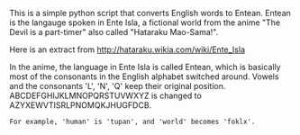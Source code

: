 This is a simple python script that converts English words to Entean.
Entean is the langauge spoken in Ente Isla, a fictional world from the anime "The Devil is a part-timer" also called "Hataraku Mao-Sama!".

Here is an extract from http://hataraku.wikia.com/wiki/Ente_Isla

In the anime, the language in Ente Isla is called Entean, which is basically most of the consonants in the English alphabet switched around. Vowels and the consonants 'L', 'N', 'Q' keep their original position. ABCDEFGHIJKLMNOPQRSTUVWXYZ is changed to AZYXEWVTISRLPNOMQKJHUGFDCB.

    For example, 'human' is 'tupan', and 'world' becomes 'foklx'. 
